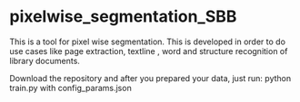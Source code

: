 # pixelwise_segmentation_SBB
This is a tool for pixel wise segmentation. This is developed in order to do use cases like page extraction, textline , word 
and structure recognition of library documents.

Download the repository and after you prepared your data, just run:
python train.py with config_params.json
